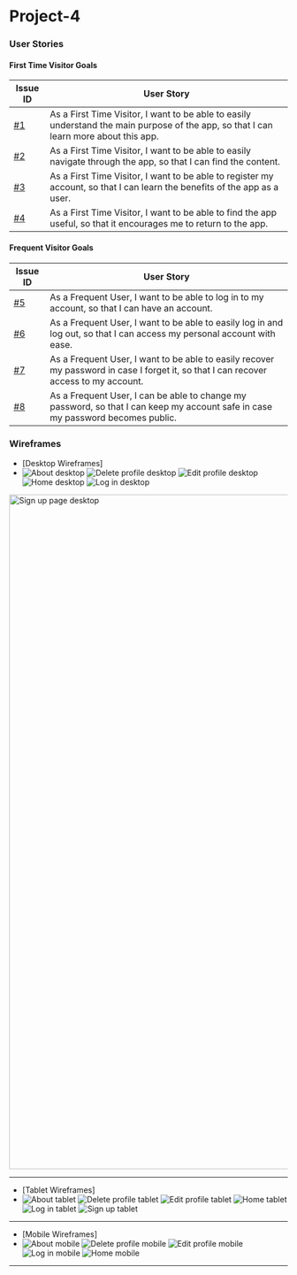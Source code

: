 # Project-4

### User Stories

#### **First Time Visitor Goals**

| Issue ID    | User Story |
|-------------|-------------|
|[#1](https://github.com/Jackevans47/Project-4/issues/1)| As a First Time Visitor, I want to be able to easily understand the main purpose of the app, so that I can learn more about this app.|
|[#2](https://github.com/Jackevans47/Project-4/issues/2)|As a First Time Visitor, I want to be able to easily navigate through the app, so that I can find the content.|
|[#3](https://github.com/Jackevans47/Project-4/issues/3)|As a First Time Visitor, I want to be able to register my account, so that I can learn the benefits of the app as a user.|
|[#4](https://github.com/Jackevans47/Project-4/issues/4)|As a First Time Visitor, I want to be able to find the app useful, so that it encourages me to return to the app.|

#### **Frequent Visitor Goals**

| Issue ID    | User Story |
|-------------|-------------|
|[#5](https://github.com/Jackevans47/Project-4/issues/5)|As a Frequent User, I want to be able to log in to my account, so that I can have an account.|
|[#6](https://github.com/Jackevans47/Project-4/issues/6)|As a Frequent User, I want to be able to easily log in and log out, so that I can access my personal account with ease.|
|[#7](https://github.com/Jackevans47/Project-4/issues/7)|As a Frequent User, I want to be able to easily recover my password in case I forget it, so that I can recover access to my account.|
|[#8](https://github.com/Jackevans47/Project-4/issues/8)|As a Frequent User, I can be able to change my password, so that I can keep my account safe in case my password becomes public.|



### Wireframes

- [Desktop Wireframes]
- ![About desktop](https://github.com/Jackevans47/Project-4/assets/148341732/9f6faf61-edb1-47ed-8f07-1f2eeb16945c)
![Delete profile desktop](https://github.com/Jackevans47/Project-4/assets/148341732/8300709c-2367-4331-a2fa-1ccbb1a29e82)
![Edit profile desktop](https://github.com/Jackevans47/Project-4/assets/148341732/ef4bed7b-e334-43ed-9516-b0b89e5cfcf4)
![Home desktop](https://github.com/Jackevans47/Project-4/assets/148341732/7bd6c4b0-4a4d-4f49-84ce-03599add64b0)
![Log in desktop](https://github.com/Jackevans47/Project-4/assets/148341732/1bc92555-e477-43da-825e-bd973da3bd32)
<img width="1220" alt="Sign up page desktop" src="https://github.com/Jackevans47/Project-4/assets/148341732/952b36f8-80ce-4b1d-931b-02e71dad442f">

---

- [Tablet Wireframes]
- ![About tablet](https://github.com/Jackevans47/Project-4/assets/148341732/4f7ac352-9246-42db-94f7-75372526b993)
![Delete profile tablet](https://github.com/Jackevans47/Project-4/assets/148341732/edbf4256-c67f-4368-9fb3-3ab37437c90b)
![Edit profile tablet](https://github.com/Jackevans47/Project-4/assets/148341732/d2dceb9b-412a-4787-b22a-588e64deacd4)
![Home tablet](https://github.com/Jackevans47/Project-4/assets/148341732/5b4a5d78-5156-4894-a25f-ab8fad71689c)
![Log in tablet](https://github.com/Jackevans47/Project-4/assets/148341732/93ac6195-ab0f-4695-a793-eb6f6a283ce3)
![Sign up tablet](https://github.com/Jackevans47/Project-4/assets/148341732/57103b61-a484-48dc-9ce0-abd2cb0e8787)

---

- [Mobile Wireframes]
- ![About mobile](https://github.com/Jackevans47/Project-4/assets/148341732/c7105401-cfd3-40ad-a6e3-0feec0b771a7)
![Delete profile mobile](https://github.com/Jackevans47/Project-4/assets/148341732/9565f141-2e8c-443a-bafe-2966eaa09a36)
![Edit profile mobile](https://github.com/Jackevans47/Project-4/assets/148341732/91193437-dfd5-4ee2-a4db-f3b0f39c606c)
![Log in mobile](https://github.com/Jackevans47/Project-4/assets/148341732/41218696-8484-47d7-8875-86341e442a20)
![Home mobile](https://github.com/Jackevans47/Project-4/assets/148341732/b4e2174a-bcaf-4d68-877e-ce74766ec890)

---
